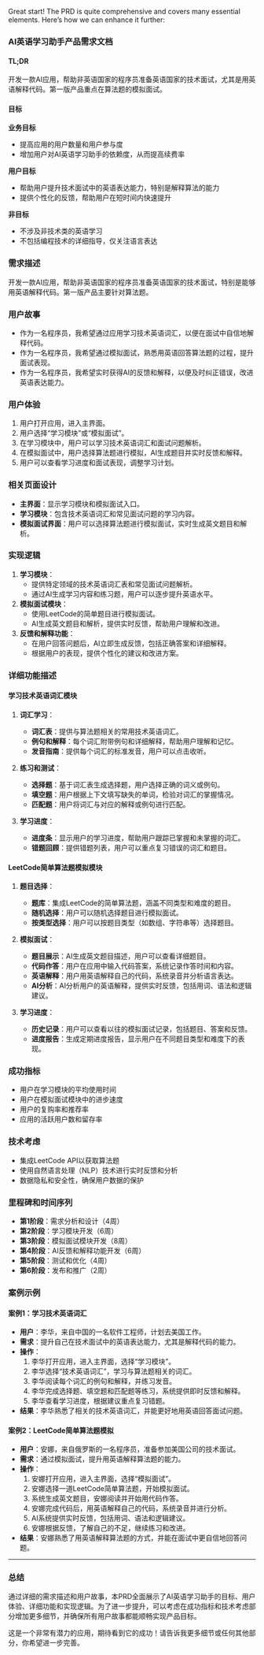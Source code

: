 Great start! The PRD is quite comprehensive and covers many essential elements. Here’s how we can enhance it further:

### AI英语学习助手产品需求文档

#### TL;DR
开发一款AI应用，帮助非英语国家的程序员准备英语国家的技术面试，尤其是用英语解释代码。第一版产品重点在算法题的模拟面试。

#### 目标
**业务目标**
- 提高应用的用户数量和用户参与度
- 增加用户对AI英语学习助手的依赖度，从而提高续费率

**用户目标**
- 帮助用户提升技术面试中的英语表达能力，特别是解释算法的能力
- 提供个性化的反馈，帮助用户在短时间内快速提升

**非目标**
- 不涉及非技术类的英语学习
- 不包括编程技术的详细指导，仅关注语言表达

### 需求描述
开发一款AI应用，帮助非英语国家的程序员准备英语国家的技术面试，特别是能够用英语解释代码。第一版产品主要针对算法题。

### 用户故事
- 作为一名程序员，我希望通过应用学习技术英语词汇，以便在面试中自信地解释代码。
- 作为一名程序员，我希望通过模拟面试，熟悉用英语回答算法题的过程，提升面试表现。
- 作为一名程序员，我希望实时获得AI的反馈和解释，以便及时纠正错误，改进英语表达能力。

### 用户体验
1. 用户打开应用，进入主界面。
2. 用户选择“学习模块”或“模拟面试”。
3. 在学习模块中，用户可以学习技术英语词汇和面试问题解析。
4. 在模拟面试中，用户选择算法题进行模拟，AI生成题目并实时反馈和解释。
5. 用户可以查看学习进度和面试表现，调整学习计划。

### 相关页面设计
- **主界面**：显示学习模块和模拟面试入口。
- **学习模块**：包含技术英语词汇和常见面试问题的学习内容。
- **模拟面试界面**：用户可以选择算法题进行模拟面试，实时生成英文题目和解析。

### 实现逻辑
1. **学习模块**：
   - 提供特定领域的技术英语词汇表和常见面试问题解析。
   - 通过AI生成学习内容和练习题，用户可以逐步提升英语水平。
2. **模拟面试模块**：
   - 使用LeetCode的简单题目进行模拟面试。
   - AI生成英文题目和解析，提供实时反馈，帮助用户理解和改进。
3. **反馈和解释功能**：
   - 在用户回答问题后，AI立即生成反馈，包括正确答案和详细解释。
   - 根据用户的表现，提供个性化的建议和改进方案。

### 详细功能描述

#### 学习技术英语词汇模块
1. **词汇学习**：
   - **词汇表**：提供与算法题相关的常用技术英语词汇。
   - **例句和解释**：每个词汇附带例句和详细解释，帮助用户理解和记忆。
   - **发音指南**：提供每个词汇的标准发音，用户可以点击收听。

2. **练习和测试**：
   - **选择题**：基于词汇表生成选择题，用户选择正确的词义或例句。
   - **填空题**：用户根据上下文填写缺失的单词，检验对词汇的掌握情况。
   - **匹配题**：用户将词汇与对应的解释或例句进行匹配。

3. **学习进度**：
   - **进度条**：显示用户的学习进度，帮助用户跟踪已掌握和未掌握的词汇。
   - **错题回顾**：提供错题列表，用户可以重点复习错误的词汇和题目。

#### LeetCode简单算法题模拟模块
1. **题目选择**：
   - **题库**：集成LeetCode的简单算法题，涵盖不同类型和难度的题目。
   - **随机选择**：用户可以随机选择题目进行模拟面试。
   - **按类型选择**：用户可以按题目类型（如数组、字符串等）选择题目。

2. **模拟面试**：
   - **题目展示**：AI生成英文题目描述，用户可以查看详细题目。
   - **代码作答**：用户在应用中输入代码答案，系统记录作答时间和内容。
   - **英语解释**：用户用英语解释自己的代码，系统录音并分析语言表达。
   - **AI分析**：AI分析用户的英语解释，提供实时反馈，包括用词、语法和逻辑建议。

3. **学习进度**：
   - **历史记录**：用户可以查看以往的模拟面试记录，包括题目、答案和反馈。
   - **进度报告**：生成定期进度报告，显示用户在不同题目类型和难度下的表现。

### 成功指标
- 用户在学习模块的平均使用时间
- 用户在模拟面试模块中的进步速度
- 用户的复购率和推荐率
- 应用的活跃用户数和留存率

### 技术考虑
- 集成LeetCode API以获取算法题
- 使用自然语言处理（NLP）技术进行实时反馈和分析
- 数据隐私和安全性，确保用户数据的保护

### 里程碑和时间序列
- **第1阶段**：需求分析和设计（4周）
- **第2阶段**：学习模块开发（6周）
- **第3阶段**：模拟面试模块开发（8周）
- **第4阶段**：AI反馈和解释功能开发（6周）
- **第5阶段**：测试和优化（4周）
- **第6阶段**：发布和推广（2周）

### 案例示例

#### 案例1：学习技术英语词汇
- **用户**：李华，来自中国的一名软件工程师，计划去美国工作。
- **需求**：提升自己在技术面试中的英语表达能力，尤其是解释代码的能力。
- **操作**：
  1. 李华打开应用，进入主界面，选择“学习模块”。
  2. 李华选择“技术英语词汇”，学习与算法题相关的词汇。
  3. 李华阅读每个词汇的例句和解释，并练习发音。
  4. 李华完成选择题、填空题和匹配题等练习，系统提供即时反馈和解释。
  5. 李华查看学习进度，根据建议重点复习错题。
- **结果**：李华熟悉了相关的技术英语词汇，并能更好地用英语回答面试问题。

#### 案例2：LeetCode简单算法题模拟
- **用户**：安娜，来自俄罗斯的一名程序员，准备参加美国公司的技术面试。
- **需求**：通过模拟面试，提升用英语解释算法题的能力。
- **操作**：
  1. 安娜打开应用，进入主界面，选择“模拟面试”。
  2. 安娜选择一道LeetCode简单算法题，开始模拟面试。
  3. 系统生成英文题目，安娜阅读并开始用代码作答。
  4. 安娜完成代码后，用英语解释自己的代码，系统录音并进行分析。
  5. AI系统提供实时反馈，包括用词、语法和逻辑建议。
  6. 安娜根据反馈，了解自己的不足，继续练习和改进。
- **结果**：安娜熟悉了用英语解释算法题的方式，并能在面试中更自信地回答问题。


---

### 总结
通过详细的需求描述和用户故事，本PRD全面展示了AI英语学习助手的目标、用户体验、详细功能和实现逻辑。为了进一步提升，可以考虑在成功指标和技术考虑部分增加更多细节，并确保所有用户故事都能顺畅实现产品目标。

这是一个非常有潜力的应用，期待看到它的成功！请告诉我更多细节或任何其他部分，你希望进一步完善。



<!-- 这是一段被注释掉的文字 


基于ChatGPT的特点，我们可以对文档进行如下调整，以充分利用ChatGPT在自然语言处理和实时反馈方面的优势：

### AI英语学习助手产品需求文档（基于ChatGPT）

#### TL;DR
开发一款基于ChatGPT的AI应用，帮助非英语国家的程序员准备英语国家的技术面试，尤其是用英语解释代码。第一版产品重点在算法题的模拟面试和实时反馈。

#### 目标
**业务目标**
- 提高应用的用户数量和用户参与度
- 增加用户对AI英语学习助手的依赖度，从而提高续费率

**用户目标**
- 帮助用户提升技术面试中的英语表达能力，特别是解释算法的能力
- 提供个性化的反馈，帮助用户在短时间内快速提升

**非目标**
- 不涉及非技术类的英语学习
- 不包括编程技术的详细指导，仅关注语言表达

### 需求描述
开发一款基于ChatGPT的AI应用，帮助非英语国家的程序员准备英语国家的技术面试，特别是能够用英语解释代码。第一版产品主要针对算法题。

### 用户故事
- 作为一名程序员，我希望通过应用学习技术英语词汇，以便在面试中自信地解释代码。
- 作为一名程序员，我希望通过模拟面试，熟悉用英语回答算法题的过程，提升面试表现。
- 作为一名程序员，我希望实时获得ChatGPT的反馈和解释，以便及时纠正错误，改进英语表达能力。

### 用户体验
1. 用户打开应用，进入主界面。
2. 用户选择“学习模块”或“模拟面试”。
3. 在学习模块中，用户可以学习技术英语词汇和面试问题解析。
4. 在模拟面试中，用户选择算法题进行模拟，ChatGPT生成题目并实时反馈和解释。
5. 用户可以查看学习进度和面试表现，调整学习计划。

### 相关页面设计
- **主界面**：显示学习模块和模拟面试入口。
- **学习模块**：包含技术英语词汇和常见面试问题的学习内容。
- **模拟面试界面**：用户可以选择算法题进行模拟面试，ChatGPT生成英文题目和解析。

### 实现逻辑
1. **学习模块**：
   - 提供特定领域的技术英语词汇表和常见面试问题解析。
   - ChatGPT生成学习内容和练习题，用户可以逐步提升英语水平。
2. **模拟面试模块**：
   - 使用LeetCode的简单题目进行模拟面试。
   - ChatGPT生成英文题目和解析，提供实时反馈，帮助用户理解和改进。
3. **反馈和解释功能**：
   - 在用户回答问题后，ChatGPT立即生成反馈，包括正确答案和详细解释。
   - 根据用户的表现，提供个性化的建议和改进方案。

### 详细功能描述

#### 学习技术英语词汇模块
1. **词汇学习**：
   - **词汇表**：提供与算法题相关的常用技术英语词汇。
   - **例句和解释**：每个词汇附带例句和详细解释，帮助用户理解和记忆。
   - **发音指南**：提供每个词汇的标准发音，用户可以点击收听。

2. **练习和测试**：
   - **选择题**：基于词汇表生成选择题，用户选择正确的词义或例句。
   - **填空题**：用户根据上下文填写缺失的单词，检验对词汇的掌握情况。
   - **匹配题**：用户将词汇与对应的解释或例句进行匹配。

3. **学习进度**：
   - **进度条**：显示用户的学习进度，帮助用户跟踪已掌握和未掌握的词汇。
   - **错题回顾**：提供错题列表，用户可以重点复习错误的词汇和题目。

#### LeetCode简单算法题模拟模块
1. **题目选择**：
   - **题库**：集成LeetCode的简单算法题，涵盖不同类型和难度的题目。
   - **随机选择**：用户可以随机选择题目进行模拟面试。
   - **按类型选择**：用户可以按题目类型（如数组、字符串等）选择题目。

2. **模拟面试**：
   - **题目展示**：ChatGPT生成英文题目描述，用户可以查看详细题目。
   - **代码作答**：用户在应用中输入代码答案，系统记录作答时间和内容。
   - **英语解释**：用户用英语解释自己的代码，系统录音并分析语言表达。
   - **ChatGPT分析**：ChatGPT分析用户的英语解释，提供实时反馈，包括用词、语法和逻辑建议。

3. **学习进度**：
   - **历史记录**：用户可以查看以往的模拟面试记录，包括题目、答案和反馈。
   - **进度报告**：生成定期进度报告，显示用户在不同题目类型和难度下的表现。

### 成功指标
- 用户在学习模块的平均使用时间
- 用户在模拟面试模块中的进步速度
- 用户的复购率和推荐率
- 应用的活跃用户数和留存率

### 技术考虑
- 集成LeetCode API以获取算法题
- 使用ChatGPT进行实时反馈和分析
- 数据隐私和安全性，确保用户数据的保护

### 里程碑和时间序列
- **第1阶段**：需求分析和设计（4周）
- **第2阶段**：学习模块开发（6周）
- **第3阶段**：模拟面试模块开发（8周）
- **第4阶段**：ChatGPT反馈和解释功能开发（6周）
- **第5阶段**：测试和优化（4周）
- **第6阶段**：发布和推广（2周）

### 案例示例

#### 案例1：学习技术英语词汇
- **用户**：李华，来自中国的一名软件工程师，计划去美国工作。
- **需求**：提升自己在技术面试中的英语表达能力，尤其是解释代码的能力。
- **操作**：
  1. 李华打开应用，进入主界面，选择“学习模块”。
  2. 李华选择“技术英语词汇”，学习与算法题相关的词汇。
  3. 李华阅读每个词汇的例句和解释，并练习发音。
  4. 李华完成选择题、填空题和匹配题等练习，系统提供即时反馈和解释。
  5. 李华查看学习进度，根据建议重点复习错题。
- **结果**：李华熟悉了相关的技术英语词汇，并能更好地用英语回答面试问题。

#### 案例2：LeetCode简单算法题模拟
- **用户**：安娜，来自俄罗斯的一名程序员，准备参加美国公司的技术面试。
- **需求**：通过模拟面试，提升用英语解释算法题的能力。
- **操作**：
  1. 安娜打开应用，进入主界面，选择“模拟面试”。
  2. 安娜选择一道LeetCode简单算法题，开始模拟面试。
  3. ChatGPT生成英文题目，安娜阅读并开始用代码作答。
  4. 安娜完成代码后，用英语解释自己的代码，系统录音并进行分析。
  5. ChatGPT提供实时反馈，包括用词、语法和逻辑建议。
  6. 安娜根据反馈，了解自己的不足，继续练习和改进。
- **结果**：安娜熟悉了用英语解释算法题的方式，并能在面试中更自信地回答问题。

### 与AI交互的例子

#### 例1：学习技术英语词汇
- **用户**：我想学习“stack”这个词汇。
- **ChatGPT**：
  - **词汇定义**：A stack is a data structure that follows the Last In First Out (LIFO) principle. 
  - **例句**：The stack data structure is used to manage function calls and recursion.
  - **发音指南**：点击[发音链接]收听发音。
  - **练习**：请完成以下选择题和填空题。

#### 例2：LeetCode算法题模拟
- **用户**：我选择一道LeetCode简单题目进行模拟。
- **ChatGPT**：
  - **题目描述**：Here is your problem: "Given an array of integers, return indices of the two numbers such that they add up to a specific target."
  - **用户回答**：用户输入代码答案。
  - **英语解释**：用户用英语解释自己的代码。
  - **ChatGPT反馈**：Your explanation is clear, but you can improve the use of specific technical terms like "hash map" instead of "hashing structure." Additionally, ensure that your grammar and syntax are correct.




为了实现基于ChatGPT的词汇学习和模拟面试模块，你可以使用以下的prompts和相关参数配置。这里提供的是示例prompts，你可以根据实际需求调整这些内容和参数。

### 1. 词汇学习模块

#### 1.1 技术英语词汇的定义和例句

**Prompt示例**：
```
Provide the definition and example sentence for the technical term "stack" used in data structures.
```

**相关参数配置**：
- `engine`: "text-davinci-003"（或其他适用的模型）
- `max_tokens`: 150
- `temperature`: 0.5（控制生成文本的创造性）
- `top_p`: 1.0（控制生成文本的多样性）

**请求示例**：
```python
import openai

response = openai.Completion.create(
  engine="text-davinci-003",
  prompt="Provide the definition and example sentence for the technical term 'stack' used in data structures.",
  max_tokens=150,
  temperature=0.5,
  top_p=1.0
)

print(response.choices[0].text.strip())
```

**响应示例**：
```
A stack is a data structure that follows the Last In First Out (LIFO) principle. Example sentence: "The stack data structure is used to manage function calls and recursion."
```

#### 1.2 选择题

**Prompt示例**：
```
Create a multiple-choice question with four options about the technical term "stack" in data structures. Provide one correct answer and three incorrect answers.
```

**相关参数配置**：
- `engine`: "text-davinci-003"
- `max_tokens`: 200
- `temperature`: 0.7
- `top_p`: 1.0

**请求示例**：
```python
import openai

response = openai.Completion.create(
  engine="text-davinci-003",
  prompt="Create a multiple-choice question with four options about the technical term 'stack' in data structures. Provide one correct answer and three incorrect answers.",
  max_tokens=200,
  temperature=0.7,
  top_p=1.0
)

print(response.choices[0].text.strip())
```

**响应示例**：
```
Question: What does a stack data structure do?
a) Follows the Last In First Out (LIFO) principle
b) Stores elements in a sorted manner
c) Allows random access to elements
d) Implements a First In First Out (FIFO) principle

Correct Answer: a) Follows the Last In First Out (LIFO) principle
```

#### 1.3 填空题

**Prompt示例**：
```
Create a fill-in-the-blank question about the technical term "stack" used in data structures. Provide a sentence with a missing word that the user needs to fill in.
```

**相关参数配置**：
- `engine`: "text-davinci-003"
- `max_tokens`: 100
- `temperature`: 0.5
- `top_p`: 1.0

**请求示例**：
```python
import openai

response = openai.Completion.create(
  engine="text-davinci-003",
  prompt="Create a fill-in-the-blank question about the technical term 'stack' used in data structures. Provide a sentence with a missing word that the user needs to fill in.",
  max_tokens=100,
  temperature=0.5,
  top_p=1.0
)

print(response.choices[0].text.strip())
```

**响应示例**：
```
Fill in the blank: A stack data structure operates on the ______ principle, where the last element added is the first one removed.
```

#### 1.4 匹配题

**Prompt示例**：
```
Create a matching question about the technical term "stack" in data structures. Provide a list of terms and their definitions. The user needs to match each term with its correct definition.
```

**相关参数配置**：
- `engine`: "text-davinci-003"
- `max_tokens`: 150
- `temperature`: 0.5
- `top_p`: 1.0

**请求示例**：
```python
import openai

response = openai.Completion.create(
  engine="text-davinci-003",
  prompt="Create a matching question about the technical term 'stack' in data structures. Provide a list of terms and their definitions. The user needs to match each term with its correct definition.",
  max_tokens=150,
  temperature=0.5,
  top_p=1.0
)

print(response.choices[0].text.strip())
```

**响应示例**：
```
Match the terms with their correct definitions:
1. Stack
2. Queue

Definitions:
a) A data structure that follows the Last In First Out (LIFO) principle
b) A data structure that follows the First In First Out (FIFO) principle

Answers:
1 - a
2 - b
```

### 2. 模拟面试模块

#### 2.1 生成题目描述

**Prompt示例**：
```
Generate a technical interview question on the topic of arrays. Provide a clear and concise description of the problem that candidates might encounter in a coding interview.
```

**相关参数配置**：
- `engine`: "text-davinci-003"
- `max_tokens`: 150
- `temperature`: 0.7
- `top_p`: 1.0

**请求示例**：
```python
import openai

response = openai.Completion.create(
  engine="text-davinci-003",
  prompt="Generate a technical interview question on the topic of arrays. Provide a clear and concise description of the problem that candidates might encounter in a coding interview.",
  max_tokens=150,
  temperature=0.7,
  top_p=1.0
)

print(response.choices[0].text.strip())
```

**响应示例**：
```
Question: Given an array of integers, find the maximum sum of any contiguous subarray of the array. Implement a function that returns this maximum sum.
```

#### 2.2 生成代码解释的反馈

**Prompt示例**：
```
Review the following explanation of code and provide feedback on clarity, grammar, and technical accuracy: "This function calculates the maximum sum of a contiguous subarray using Kadane's algorithm, which iterates through the array and keeps track of the maximum sum so far."
```

**相关参数配置**：
- `engine`: "text-davinci-003"
- `max_tokens`: 200
- `temperature`: 0.5
- `top_p`: 1.0

**请求示例**：
```python
import openai

response = openai.Completion.create(
  engine="text-davinci-003",
  prompt="Review the following explanation of code and provide feedback on clarity, grammar, and technical accuracy: 'This function calculates the maximum sum of a contiguous subarray using Kadane's algorithm, which iterates through the array and keeps track of the maximum sum so far.'",
  max_tokens=200,
  temperature=0.5,
  top_p=1.0
)

print(response.choices[0].text.strip())
```

**响应示例**：
```
Your explanation is clear and technically accurate. However, you might want to include more detail on how Kadane's algorithm works by mentioning that it keeps a running total of the maximum subarray sum ending at each position in the array. Also, ensure that your grammar and phrasing are correct for better readability.
```

通过这些示例和参数配置，你可以有效地使用ChatGPT来开发词汇学习和模拟面试模块，提供个性化的学习和反馈体验。
-->
